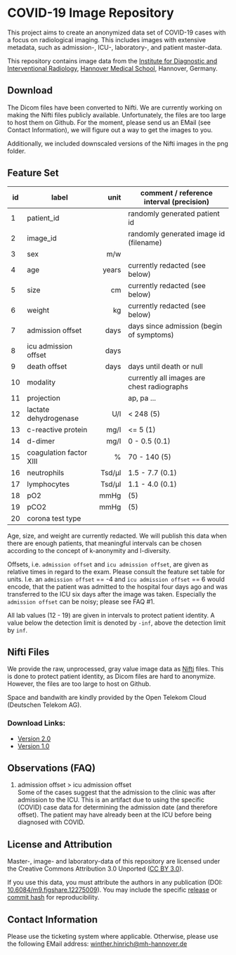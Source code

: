 COVID-19 Image Repository
=========================
This project aims to create an anonymized data set of COVID-19 cases with a focus on radiological imaging. This includes images with extensive metadata, such as admission-, ICU-, laboratory-, and patient master-data.

This repository contains image data from the [Institute for Diagnostic and Interventional Radiology][radiology mhh], [Hannover Medical School][mhh], Hannover, Germany.


Download
--------
The Dicom files have been converted to Nifti. We are currently working on making the Nifti files publicly available. Unfortunately, the files are too large to host them on Github. For the moment, please send us an EMail (see Contact Information), we will figure out a way to get the images to you.

Additionally, we included downscaled versions of the Nifti images in the png folder.


Feature Set
-----------

| id |          label          |   unit | comment / reference interval (precision)   |
| -- | ----------------------- | -----: | ------------------------------------------ |
| 1  | patient_id              |        | randomly generated patient id              |
| 2  | image_id                |        | randomly generated image id (filename)     |
| 3  | sex                     |   m/w  |                                            |
| 4  | age                     | years  | currently redacted (see below)             |
| 5  | size                    |    cm  | currently redacted (see below)             |
| 6  | weight                  |    kg  | currently redacted (see below)             |
| 7  | admission offset        |  days  | days since admission (begin of symptoms)   |
| 8  | icu admission offset    |  days  |                                            |
| 9  | death offset            |  days  | days until death or null                   |
| 10 | modality                |        | currently all images are chest radiographs |
| 11 | projection              |        | ap, pa ...                                 |
| 12 | lactate dehydrogenase   |   U/l  | < 248 (5)                                  |
| 13 | c-reactive protein      |  mg/l  | <= 5 (1)                                   |
| 14 | d-dimer                 |  mg/l  | 0 - 0.5 (0.1)                              |
| 15 | coagulation factor XIII |     %  | 70 - 140 (5)                               |
| 16 | neutrophils             | Tsd/µl | 1.5 - 7.7 (0.1)                            |
| 17 | lymphocytes             | Tsd/µl | 1.1 - 4.0 (0.1)                            |
| 18 | pO2                     |   mmHg | (5)                                        |
| 19 | pCO2                    |   mmHg | (5)                                        |
| 20 | corona test type        |        |                                            |

Age, size, and weight are currently redacted. We will publish this data when there are enough patients, that meaningful intervals can be chosen according to the concept of k-anonymity and l-diversity. 

Offsets, i.e. `admission offset` and `icu admission offset`, are given as relative times in regard to the exam. Please consult the feature set table for units. I.e. an `admission offset` == -4 and `icu admission offset` == 6 would encode, that the patient was admitted to the hospital four days ago and was transferred to the ICU six days after the image was taken. Especially the `admission offset` can be noisy; please see FAQ #1.

All lab values (12 - 19) are given in intervals to protect patient identity. A value below the detection limit is denoted by `-inf`, above the detection limit by `inf`.


Nifti Files
-----------
We provide the raw, unprocessed, gray value image data as [Nifti] files. This is done to protect patient identity, as Dicom files are hard to anonymize. However, the files are too large to host on Github.

Space and bandwith are kindly provided by the Open Telekom Cloud (Deutschen Telekom AG).

### Download Links:
  - [Version 2.0]
  - [Version 1.0]


Observations (FAQ)
------------------
  1. admission offset > icu admission offset  
     Some of the cases suggest that the admission to the clinic was after admission to the ICU. This is an artifact due to using the specific (COVID) case data for determining the admission date (and therefore offset). The patient may have already been at the ICU before being diagnosed with COVID.


License and Attribution
-----------------------
Master-, image- and laboratory-data of this repository are licensed under the Creative Commons Attribution 3.0 Unported ([CC BY 3.0]).

If you use this data, you must attribute the authors in any publication (DOI: [10.6084/m9.figshare.12275009][DOI]). You may include the specific [release] or [commit hash][commits] for reproducibility.


Contact Information
-------------------
Please use the ticketing system where applicable. Otherwise, please use the following EMail address: winther.hinrich@mh-hannover.de



[radiology mhh]: https://www.mhh.de/institute-zentren-forschungseinrichtungen/institut-fuer-diagnostische-und-interventionelle-radiologie
[mhh]:       https://www.mhh.de/
[Nifti]:     https://nifti.nimh.nih.gov/
[CC BY 3.0]: https://creativecommons.org/licenses/by/3.0/
[DOI]:       https://doi.org/10.6084/m9.figshare.12275009
[release]:   https://github.com/ml-workgroup/covid-19-image-repository/releases
[commits]:   https://github.com/ml-workgroup/covid-19-image-repository/commits/

[Version 1.0]: https://covid-19-image-repository.obs.otc.t-systems.com/v1_cov19_nii.tar
[Version 2.0]: https://covid-19-image-repository.obs.otc.t-systems.com/v2_cov19_nii.tar